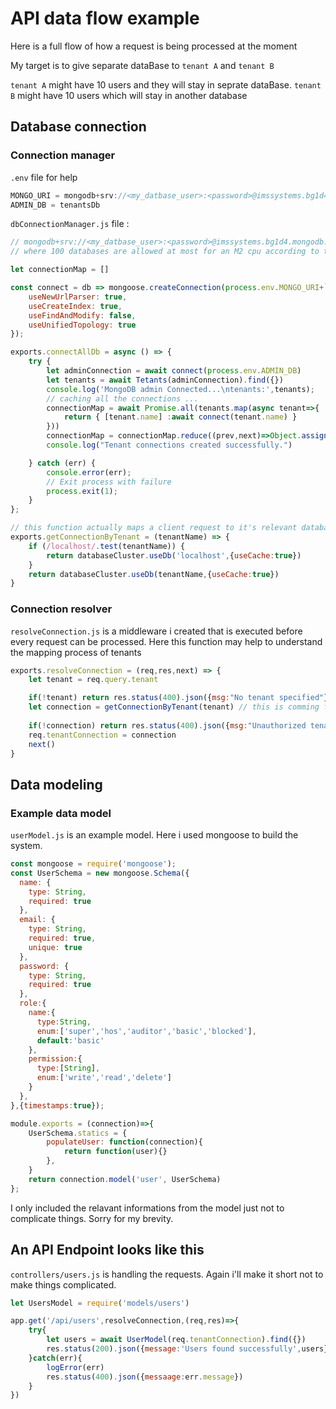 # API data flow example

Here is a full flow of how a request is being processed at the moment

My target is to give separate dataBase to `tenant A` and `tenant B`

`tenant A` might have 10 users and they will stay in seprate dataBase.
`tenant B` might have 10 users which will stay in another database

## Database connection

### Connection manager

`.env` file for help

```javascript
MONGO_URI = mongodb+srv://<my_datbase_user>:<password>@imssystems.bg1d4.mongodb.net
ADMIN_DB = tenantsDb

```

`dbConnectionManager.js` file :

```javascript
// mongodb+srv://<my_datbase_user>:<password>@imssystems.bg1d4.mongodb.net is the clusters connections string
// where 100 databases are allowed at most for an M2 cpu according to the atlas documentation

let connectionMap = []

const connect = db => mongoose.createConnection(process.env.MONGO_URI+`/${db}?retryWrites=true&w=majority`, {
	useNewUrlParser: true,
	useCreateIndex: true,
	useFindAndModify: false,
	useUnifiedTopology: true
});

exports.connectAllDb = async () => {
	try {
		let adminConnection = await connect(process.env.ADMIN_DB)
		let tenants = await Tetants(adminConnection).find({})
		console.log('MongoDB admin Connected...\ntenants:',tenants);
		// caching all the connections ...
		connectionMap = await Promise.all(tenants.map(async tenant=>{
			return { [tenant.name] :await connect(tenant.name) }
		}))
		connectionMap = connectionMap.reduce((prev,next)=>Object.assign({},prev,next))
		console.log("Tenant connections created successfully.")

	} catch (err) {
		console.error(err);
		// Exit process with failure
		process.exit(1);
	}
};

// this function actually maps a client request to it's relevant database
exports.getConnectionByTenant = (tenantName) => {
	if (/localhost/.test(tenantName)) {
		return databaseCluster.useDb('localhost',{useCache:true})
	}
	return databaseCluster.useDb(tenantName,{useCache:true})
}

```

### Connection resolver

`resolveConnection.js` is a middleware i created that is executed before every request can be processed.
Here this function may help to understand the mapping process of tenants

```javascript
exports.resolveConnection = (req,res,next) => {
    let tenant = req.query.tenant

    if(!tenant) return res.status(400).json({msg:"No tenant specified"})
    let connection = getConnectionByTenant(tenant) // this is comming from the dbConnectionManager.js
  
    if(!connection) return res.status(400).json({msg:"Unauthorized tenant"})
    req.tenantConnection = connection
    next()
}

```

## Data modeling

### Example data model

`userModel.js` is an example model. Here i used mongoose to build the system.

```javascript
const mongoose = require('mongoose');
const UserSchema = new mongoose.Schema({
  name: {
    type: String,
    required: true
  },
  email: {
    type: String,
    required: true,
    unique: true
  },
  password: {
    type: String,
    required: true
  },
  role:{
    name:{
      type:String,
      enum:['super','hos','auditor','basic','blocked'],
      default:'basic'
    },
    permission:{
      type:[String],
      enum:['write','read','delete']
    }
  },
},{timestamps:true});

module.exports = (connection)=>{
    UserSchema.statics = {
        populateUser: function(connection){
            return function(user){}
        },
    }
    return connection.model('user', UserSchema)
};

```

I only included the relavant informations from the model just not to complicate things. Sorry for my brevity.

## An API Endpoint looks like this

`controllers/users.js` is handling the requests. Again i'll make it short not to make things complicated.

```javascript
let UsersModel = require('models/users')

app.get('/api/users',resolveConnection,(req,res)=>{
    try{
        let users = await UserModel(req.tenantConnection).find({})
        res.status(200).json({message:'Users found successfully',users})
    }catch(err){
        logError(err)
        res.status(400).json({messaage:err.message})
    }
})
```

